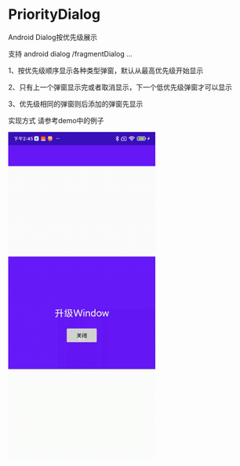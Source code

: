 # PriorityDialog
Android Dialog按优先级展示

支持 android dialog /fragmentDialog ...

1、按优先级顺序显示各种类型弹窗，默认从最高优先级开始显示

2、只有上一个弹窗显示完或者取消显示，下一个低优先级弹窗才可以显示

3、优先级相同的弹窗则后添加的弹窗先显示

实现方式 请参考demo中的例子

<img src="device.gif" width=300></img>
